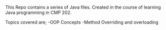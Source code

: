This Repo contains a series of Java files. Created in the course of learning Java programming in CMP 202.

Topics covered are; -OOP Concepts -Method Overriding and overloading
